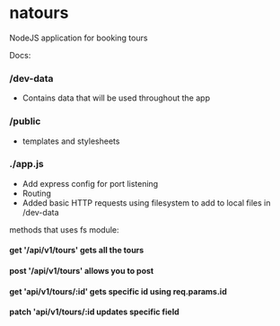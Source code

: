 # natours

NodeJS application for booking tours

Docs:

### /dev-data

- Contains data that will be used throughout the app

### /public

- templates and stylesheets

### ./app.js

- Add express config for port listening
- Routing
- Added basic HTTP requests using filesystem to add to local files in /dev-data

methods that uses fs module:

#### get '/api/v1/tours' gets all the tours

#### post '/api/v1/tours' allows you to post

#### get 'api/v1/tours/:id' gets specific id using req.params.id

#### patch 'api/v1/tours/:id updates specific field
